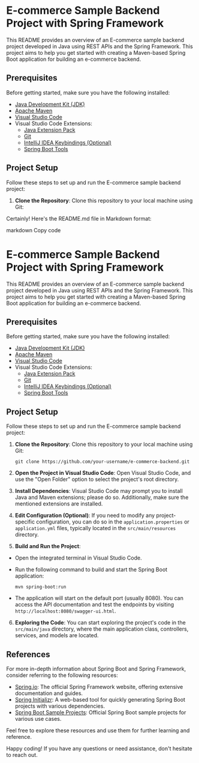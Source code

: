 # E-commerce Sample Backend Project with Spring Framework

This README provides an overview of an E-commerce sample backend project developed in Java using REST APIs and the Spring Framework. This project aims to help you get started with creating a Maven-based Spring Boot application for building an e-commerce backend.

## Prerequisites

Before getting started, make sure you have the following installed:

- [Java Development Kit (JDK)](https://www.oracle.com/java/technologies/javase-downloads.html)
- [Apache Maven](https://maven.apache.org/download.cgi)
- [Visual Studio Code](https://code.visualstudio.com/)
- Visual Studio Code Extensions:
  - [Java Extension Pack](https://marketplace.visualstudio.com/items?itemName=vscjava.vscode-java-pack)
  - [Git](https://marketplace.visualstudio.com/items?itemName=vscode.git)
  - [IntelliJ IDEA Keybindings (Optional)](https://marketplace.visualstudio.com/items?itemName=k--kato.intellij-idea-keybindings)
  - [Spring Boot Tools](https://marketplace.visualstudio.com/items?itemName=Pivotal.vscode-spring-boot)

## Project Setup

Follow these steps to set up and run the E-commerce sample backend project:

1. **Clone the Repository**: Clone this repository to your local machine using Git:


Certainly! Here's the README.md file in Markdown format:

markdown
Copy code
# E-commerce Sample Backend Project with Spring Framework

This README provides an overview of an E-commerce sample backend project developed in Java using REST APIs and the Spring Framework. This project aims to help you get started with creating a Maven-based Spring Boot application for building an e-commerce backend.

## Prerequisites

Before getting started, make sure you have the following installed:

- [Java Development Kit (JDK)](https://www.oracle.com/java/technologies/javase-downloads.html)
- [Apache Maven](https://maven.apache.org/download.cgi)
- [Visual Studio Code](https://code.visualstudio.com/)
- Visual Studio Code Extensions:
  - [Java Extension Pack](https://marketplace.visualstudio.com/items?itemName=vscjava.vscode-java-pack)
  - [Git](https://marketplace.visualstudio.com/items?itemName=vscode.git)
  - [IntelliJ IDEA Keybindings (Optional)](https://marketplace.visualstudio.com/items?itemName=k--kato.intellij-idea-keybindings)
  - [Spring Boot Tools](https://marketplace.visualstudio.com/items?itemName=Pivotal.vscode-spring-boot)

## Project Setup

Follow these steps to set up and run the E-commerce sample backend project:

1. **Clone the Repository**: Clone this repository to your local machine using Git:

    ```terminal
    git clone https://github.com/your-username/e-commerce-backend.git
    ```
    

2. **Open the Project in Visual Studio Code**: Open Visual Studio Code, and use the "Open Folder" option to select the project's root directory.

3. **Install Dependencies**: Visual Studio Code may prompt you to install Java and Maven extensions; please do so. Additionally, make sure the mentioned extensions are installed.

4. **Edit Configuration (Optional)**: If you need to modify any project-specific configuration, you can do so in the `application.properties` or `application.yml` files, typically located in the `src/main/resources` directory.

5. **Build and Run the Project**:
- Open the integrated terminal in Visual Studio Code.
- Run the following command to build and start the Spring Boot application:

  ```
  mvn spring-boot:run
  ```

- The application will start on the default port (usually 8080). You can access the API documentation and test the endpoints by visiting `http://localhost:8080/swagger-ui.html`.

6. **Exploring the Code**: You can start exploring the project's code in the `src/main/java` directory, where the main application class, controllers, services, and models are located.

## References

For more in-depth information about Spring Boot and Spring Framework, consider referring to the following resources:

- [Spring.io](https://spring.io/): The official Spring Framework website, offering extensive documentation and guides.
- [Spring Initializr](https://start.spring.io/): A web-based tool for quickly generating Spring Boot projects with various dependencies.
- [Spring Boot Sample Projects](https://github.com/spring-projects/spring-boot/tree/main/spring-boot-samples): Official Spring Boot sample projects for various use cases.

Feel free to explore these resources and use them for further learning and reference.

Happy coding! If you have any questions or need assistance, don't hesitate to reach out.
